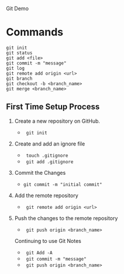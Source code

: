 Git Demo

# Commands

```
git init
git status
git add <file>
git commit -m "message"
git log
git remote add origin <url>
git branch
git checkout -b <branch_name>
git merge <branch_name>
```

## First Time Setup Process
1. Create a new  repository on GitHub.

    - ``` git init```
2. Create and add an ignore file
    - ``` touch .gitignore```
    - ``` git add .gitignore```
3. Commit the Changes
    - ```git commit -m "initial commit"```
4. Add the remote repository
    - ``` git remote add origin <url>```
5. Push the changes to the remote repository
    - ``` git push origin <branch_name>```

    Continuing to use Git Notes
    - ``` git Add -A```
    - ``` git commit -m "message"```
    - ``` git push origin <branch_name>```

    